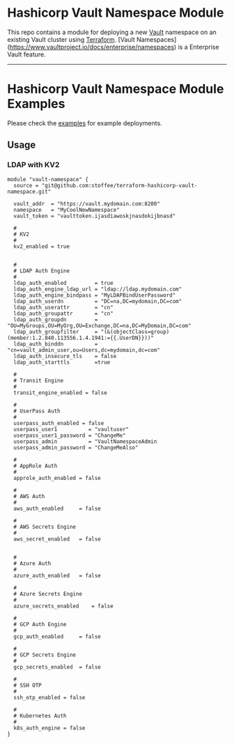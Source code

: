 # Hashicorp Vault Namespace Module

This repo contains a module for deploying a new [Vault](https://www.vault.io/) namespace on an existing Vault cluster using [Terraform](https://www.terraform.io/). [Vault Namespaces] (https://www.vaultproject.io/docs/enterprise/namespaces) is a Enterprise Vault feature.

---
# Hashicorp Vault Namespace Module Examples

Please check the [examples](https://github.com/stoffee/terraform-hashicorp-vault-namespace/tree/primary/examples) for example deployments.


## Usage

### LDAP with KV2

```hcl
module "vault-namespace" {
  source = "git@github.com:stoffee/terraform-hashicorp-vault-namespace.git"

  vault_addr  = "https://vault.mydomain.com:8200"
  namespace   = "MyCoolNewNamespace"
  vault_token = "vaulttoken.ijasdiawoskjnasdokijbnasd"

  #
  # KV2
  #
  kv2_enabled = true


  #
  # LDAP Auth Engine
  #
  ldap_auth_enabled         = true
  ldap_auth_engine_ldap_url = "ldap://ldap.mydomain.com"
  ldap_auth_engine_bindpass = "MyLDAPBindUserPassword"
  ldap_auth_userdn          = "DC=na,DC=mydomain,DC=com"
  ldap_auth_userattr        = "cn"
  ldap_auth_groupattr       = "cn"
  ldap_auth_groupdn         = "OU=MyGroups,OU=MyOrg,OU=Exchange,DC=na,DC=MyDomain,DC=com"
  ldap_auth_groupfilter     = "(&(objectClass=group)(member:1.2.840.113556.1.4.1941:={{.UserDN}}))"
  ldap_auth_binddn          = "cn=vault_admin_user,ou=Users,dc=mydomain,dc=com"
  ldap_auth_insecure_tls    = false
  ldap_auth_starttls        =true

  #
  # Transit Engine
  #
  transit_engine_enabled = false

  #
  # UserPass Auth
  #
  userpass_auth_enabled = false
  userpass_user1          = "vaultuser"
  userpass_user1_password = "ChangeMe"
  userpass_admin          = "VaultNamespaceAdmin
  userpass_admin_password = "ChangeMeAlso"

  #
  # AppRole Auth
  #
  approle_auth_enabled = false

  #
  # AWS Auth
  #
  aws_auth_enabled     = false

  #
  # AWS Secrets Engine
  #
  aws_secret_enabled   = false


  #
  # Azure Auth
  #
  azure_auth_enabled   = false

  #
  # Azure Secrets Engine
  #
  azure_secrets_enabled    = false

  #
  # GCP Auth Engine
  #
  gcp_auth_enabled     = false

  #
  # GCP Secrets Engine
  #
  gcp_secrets_enabled  = false

  #
  # SSH OTP
  #
  ssh_otp_enabled = false

  #
  # Kubernetes Auth
  #
  k8s_auth_engine = false
}
```